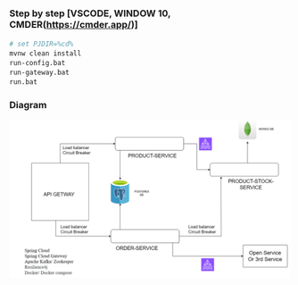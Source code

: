 ### Step by step [VSCODE, WINDOW 10, CMDER(https://cmder.app/)]
```bash
# set PJDIR=%cd%
mvnw clean install
run-config.bat
run-gateway.bat
run.bat
```


### Diagram
<img width="647" alt="microservice diagram ss" src="micro.drawio.png">